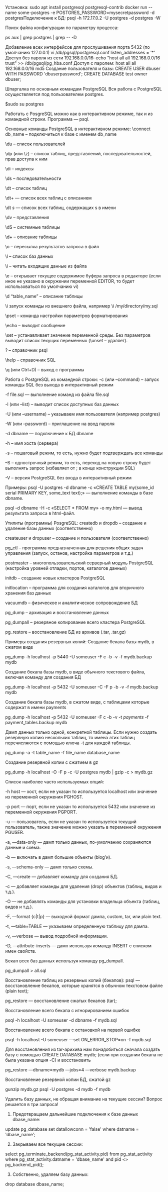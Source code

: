 Установка: sudo apt install postgresql postgresql-contrib  docker run --name some-postgres -e POSTGRES_PASSWORD=mysecretpassword -d postgresПодключение к БД: psql -h 172.17.0.2 -U postgres -d postgres -W

Поиск файла конфигурации по параметру процесса:

ps aux | grep postgres | grep -- -D

Добавление всех интерфейсов для прослушивания порта 5432 (по умолчанию 127.0.0.1) vi /db/pgsql/postgresql.conf listen_addresses = '*' Доступ без пароля из сети 192.168.0.0/16: echo "host all        all     192.168.0.0/16  trust" >> /db/pgsql/pg_hba.conf  Доступ с паролем: host all        all     192.168.0.0/16  md5  Создание пользователя и базы:  CREATE USER dbuser WITH PASSWORD 'dbuserpassword'; CREATE DATABASE test owner dbuser;

Шпаргалка по основным командам PostgreSQL
Вся работа с PostgreSQL осуществляется под пользователем postgres.

$sudo su postgres

Работать с PosgreSQL можно как в интерактивном режиме, так и из командной строки. Программа — psql.

Основные команды PostgreSQL в интерактивном режиме:
\connect db_name – подключиться к базе с именем db_name

\du – список пользователей

\dp (или \z) – список таблиц, представлений, последовательностей, прав доступа к ним

\di – индексы

\ds – последовательности

\dt – список таблиц

\dt+ — список всех таблиц с описанием

\dt *s* — список всех таблиц, содержащих s в имени

\dv – представления

\dS – системные таблицы

\d+ – описание таблицы

\o – пересылка результатов запроса в файл

\l – список баз данных

\i – читать входящие данные из файла

\e – открывает текущее содержимое буфера запроса в редакторе (если иное не указано в окружении переменной EDITOR, то будет использоваться по умолчанию vi)

\d “table_name” – описание таблицы

\i запуск команды из внешнего файла, например \i /my/directory/my.sql

\pset – команда настройки параметров форматирования

\echo – выводит сообщение

\set – устанавливает значение переменной среды. Без параметров выводит список текущих переменных (\unset – удаляет).

\? – справочник psql

\help – справочник SQL

\q (или Ctrl+D) – выход с программы

Работа с PostgreSQL из командной строки:
-c (или –command) – запуск команды SQL без выхода в интерактивный режим

-f file.sql — выполнение команд из файла file.sql

-l (или –list) – выводит список доступных баз данных

-U (или –username) – указываем имя пользователя (например postgres)

-W (или –password) – приглашение на ввод пароля

-d dbname — подключение к БД dbname

-h – имя хоста (сервера)

-s – пошаговый режим, то есть, нужно будет подтверждать все команды

–S – однострочный режим, то есть, переход на новую строку будет выполнять запрос (избавляет от ; в конце конструкции SQL)

-V – версия PostgreSQL без входа в интерактивный режим

Примеры:
psql -U postgres -d dbname -c «CREATE TABLE my(some_id serial PRIMARY KEY, some_text text);» — выполнение команды в базе dbname.

psql -d dbname -H -c «SELECT * FROM my» -o my.html — вывод результата запроса в html-файл.

Утилиты (программы) PosgreSQL:
createdb и dropdb – создание и удаление базы данных (соответственно)

createuser и dropuser – создание и пользователя (соответственно)

pg_ctl – программа предназначенная для решения общих задач управления (запуск, останов, настройка параметров и т.д.)

postmaster – многопользовательский серверный модуль PostgreSQL (настройка уровней отладки, портов, каталогов данных)

initdb – создание новых кластеров PostgreSQL

initlocation – программа для создания каталогов для вторичного хранения баз данных

vacuumdb – физическое и аналитическое сопровождение БД

pg_dump – архивация и восстановление данных

pg_dumpall – резервное копирование всего кластера PostgreSQL

pg_restore – восстановление БД из архивов (.tar, .tar.gz)

Примеры создания резервных копий:
Создание бекапа базы mydb, в сжатом виде

pg_dump -h localhost -p 5440 -U someuser -F c -b -v -f mydb.backup mydb

Создание бекапа базы mydb, в виде обычного текстового файла, включая команду для создания БД

pg_dump -h localhost -p 5432 -U someuser -C -F p -b -v -f mydb.backup mydb

Создание бекапа базы mydb, в сжатом виде, с таблицами которые содержат в имени payments

pg_dump -h localhost -p 5432 -U someuser -F c -b -v -t *payments* -f payment_tables.backup mydb

Дамп данных только одной, конкретной таблицы. Если нужно создать резервную копию нескольких таблиц, то имена этих таблиц перечисляются с помощью ключа -t для каждой таблицы.

pg_dump -a -t table_name -f file_name database_name

Создание резервной копии с сжатием в gz

pg_dump -h localhost -O -F p -c -U postgres mydb | gzip -c > mydb.gz

Список наиболее часто используемых опций:

-h host — хост, если не указан то используется localhost или значение из переменной окружения PGHOST.

-p port — порт, если не указан то используется 5432 или значение из переменной окружения PGPORT.

-u — пользователь, если не указан то используется текущий пользователь, также значение можно указать в переменной окружения PGUSER.

-a, —data-only — дамп только данных, по-умолчанию сохраняются данные и схема.

-b — включать в дамп большие объекты (blog’и).

-s, —schema-only — дамп только схемы.

-C, —create — добавляет команду для создания БД.

-c — добавляет команды для удаления (drop) объектов (таблиц, видов и т.д.).

-O — не добавлять команды для установки владельца объекта (таблиц, видов и т.д.).

-F, —format {c|t|p} — выходной формат дампа, custom, tar, или plain text.

-t, —table=TABLE — указываем определенную таблицу для дампа.

-v, —verbose — вывод подробной информации.

-D, —attribute-inserts — дамп используя команду INSERT с списком имен свойств.

Бекап всех баз данных используя команду pg_dumpall.

pg_dumpall > all.sql

Восстановление таблиц из резервных копий (бэкапов):
psql — восстановление бекапов, которые хранятся в обычном текстовом файле (plain text);

pg_restore — восстановление сжатых бекапов (tar);

Восстановление всего бекапа с игнорированием ошибок

psql -h localhost -U someuser -d dbname -f mydb.sql

Восстановление всего бекапа с остановкой на первой ошибке

psql -h localhost -U someuser —set ON_ERROR_STOP=on -f mydb.sql

Для восстановления из tar-арихива нам понадобиться сначала создать базу с помощью CREATE DATABASE mydb; (если при создании бекапа не была указана опция -C) и восстановить

pg_restore —dbname=mydb —jobs=4 —verbose mydb.backup

Восстановление резервной копии БД, сжатой gz

gunzip mydb.gz psql -U postgres -d mydb -f mydb

Удалить базу данных, не обращая внимание на текущие сессии? Вопрос решается в три запроса!

1. Предотвращаем дальнейшие подключения к базе данных dbase_name:

update pg_database set datallowconn = 'false'  where datname = 'dbase_name';

2. Закрываем все текущие сессии:

select pg_terminate_backend(pg_stat_activity.pid) from pg_stat_activity where pg_stat_activity.datname = 'dbase_name' and  pid <> pg_backend_pid();

3. Собственно, удаляем базу данных:

drop database dbase_name;